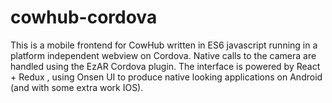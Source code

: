 # cowhub-cordova

This is a mobile frontend for CowHub written in ES6 javascript running in a platform independent webview on Cordova.
Native calls to the camera are handled using the EzAR Cordova plugin. The interface is powered by React + Redux , using
Onsen UI to produce native looking applications on Android (and with some extra work IOS).


